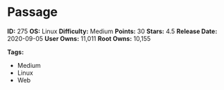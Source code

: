 # Passage

**ID:** 275
**OS:** Linux
**Difficulty:** Medium
**Points:** 30
**Stars:** 4.5
**Release Date:** 2020-09-05
**User Owns:** 11,011
**Root Owns:** 10,155

**Tags:**
- Medium
- Linux
- Web

